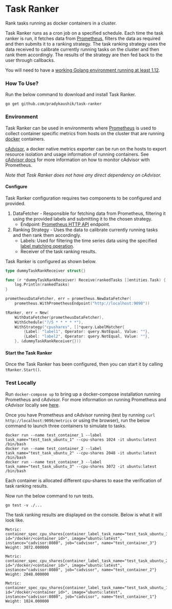 # Task Ranker
Rank tasks running as docker containers in a cluster.

Task Ranker runs as a cron job on a specified schedule. Each time the task ranker is run,
it fetches data from [Prometheus](https://prometheus.io/), filters the data as required and then
submits it to a ranking strategy. The task ranking strategy uses the data received to
calibrate currently running tasks on the cluster and then rank them accordingly. The results
of the strategy are then fed back to the user through callbacks.

You will need to have a [working Golang environment running at least 1.12](https://golang.org/dl/).

### How To Use?
Run the below command to download and install Task Ranker.
```commandline
go get github.com/pradykaushik/task-ranker
```

### Environment
Task Ranker can be used in environments where [Prometheus](https://prometheus.io/) is used to collect container
specific metrics from hosts on the cluster that are running [docker](https://www.docker.com/) containers.

[cAdvisor](https://github.com/google/cadvisor), a docker native metrics exporter can be run on the hosts to export
resource isolation and usage information of running containers. See [cAdvisor docs](https://github.com/google/cadvisor/blob/master/docs/storage/prometheus.md)
for more information on how to monitor cAdvisor with Prometheus.

_Note that Task Ranker does not have any direct dependency on cAdvisor._

#### Configure
Task Ranker configuration requires two components to be configured and provided.
1. DataFetcher - Responsible for fetching data from Prometheus, filtering it
    using the provided labels and submitting it to the chosen strategy.
    - Endpoint: [Prometheus HTTP API](https://prometheus.io/docs/prometheus/latest/querying/api/) endpoint.
2. Ranking Strategy - Uses the data to calibrate currently running tasks and then rank them accordingly.
    - Labels: Used for filtering the time series data using the specified [label matching operation](https://prometheus.io/docs/prometheus/latest/querying/basics/).
    - Receiver of the task ranking results.

Task Ranker is configured as shown below.
```go
type dummyTaskRankReceiver struct{}

func (r *dummyTaskRankReceiver) Receive(rankedTasks []entities.Task) {
	log.Println(rankedTasks)
}

prometheusDataFetcher, err = prometheus.NewDataFetcher(
    prometheus.WithPrometheusEndpoint("http://localhost:9090"))

tRanker, err = New(
    WithDataFetcher(prometheusDataFetcher),
    WithSchedule("?/5 * * * * *"),
    WithStrategy("cpushares", []*query.LabelMatcher{
        {Label: "label1", Operator: query.NotEqual, Value: ""},
        {Label: "label2", Operator: query.NotEqual, Value: ""},
    }, &dummyTaskRankReceiver{}))
```

#### Start the Task Ranker
Once the Task Ranker has been configured, then you can start it by calling `tRanker.Start()`.

### Test Locally
Run `docker-compose up` to bring up a docker-compose installation running Prometheus and cAdvisor.
For more information on running Prometheus and cAdvisor locally see [here](https://prometheus.io/docs/guides/cadvisor/#monitoring-docker-container-metrics-using-cadvisor).

Once you have Prometheus and cAdvisor running (test by running `curl http://localhost:9090/metrics` or using the browser),
run the below command to launch three containers to simulate to tasks.

```commandline
docker run --name test_container_1 --label task_name="test_task_ubuntu_1" --cpu-shares 1024 -it ubuntu:latest /bin/bash
docker run --name test_container_2 --label task_name="test_task_ubuntu_2" --cpu-shares 2048 -it ubuntu:latest /bin/bash
docker run --name test_container_3 --label task_name="test_task_ubuntu_3" --cpu-shares 3072 -it ubuntu:latest /bin/bash
```
Each container is allocated different cpu-shares to ease the verification of task ranking results.

Now run the below command to run tests.
```commandline
go test -v ./...
```

The task ranking results are displayed on the console. Below is what it will look like.
```commandline
Metric: container_spec_cpu_shares{container_label_task_name="test_task_ubuntu_3", id="/docker/<container_id>", image="ubuntu:latest", instance="cadvisor:8080", job="cadvisor", name="test_container_3"}
Weight: 3072.000000

Metric: container_spec_cpu_shares{container_label_task_name="test_task_ubuntu_2", id="/docker/<container_id>", image="ubuntu:latest", instance="cadvisor:8080", job="cadvisor", name="test_container_2"}
Weight: 2048.000000

Metric: container_spec_cpu_shares{container_label_task_name="test_task_ubuntu_1", id="/docker/<container_id>", image="ubuntu:latest", instance="cadvisor:8080", job="cadvisor", name="test_container_1"}
Weight: 1024.000000
```
